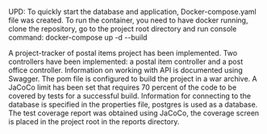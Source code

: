 UPD: 
To quickly start the database and application, Docker-compose.yaml file was created.
To run the container, you need to have docker running, clone the repository, go to the project root directory and run console command: docker-compose up -d --build 

A project-tracker of postal items project has been implemented.
Two controllers have been implemented: a postal item controller and a post office controller.
Information on working with API is documented using Swagger.
The pom file is configured to build the project in a war archive.
A JaCoCo limit has been set that requires 70 percent of the code to be covered by tests for a successful build.
Information for connecting to the database is specified in the properties file, postgres is used as a database.
The test coverage report was obtained using JaCoCo, the coverage screen is placed in the project root in the reports directory.
